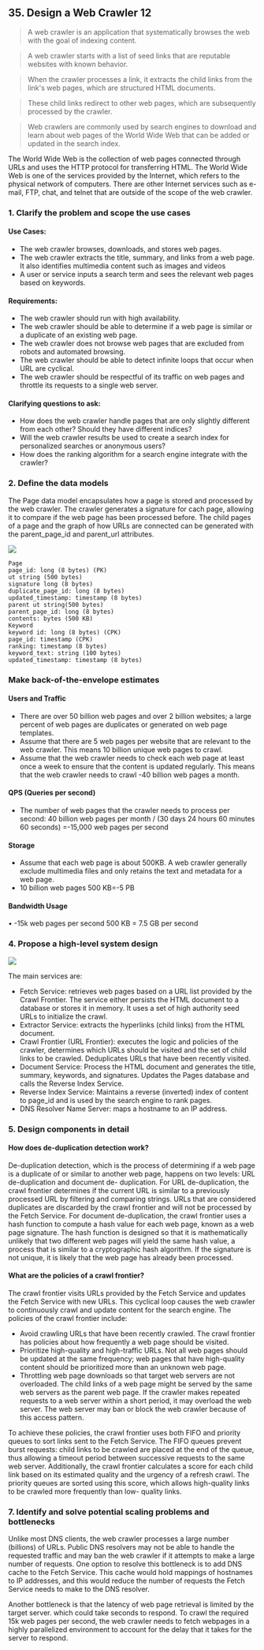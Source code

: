 ## 35. Design a Web Crawler 12
> A web crawler is an application that systematically browses the web with the goal of indexing
> content.

> A web crawler starts with a list of seed links that are reputable websites with known
> behavior.

> When the crawler processes a link, it extracts the child links from the link's
> web pages, which are structured HTML documents.

> These child links redirect to other web pages, which are subsequently processed by the crawler.

> Web crawlers are commonly used by search engines to download and learn about web pages
> of the World Wide Web that can be added or updated in the search index.

The World Wide Web is the collection of web pages connected through URLs and uses the HTTP protocol for
transferring HTML. The World Wide Web is one of the services provided by the Internet,
which refers to the physical network of computers. There are other Internet services such as
e-mail, FTP, chat, and telnet that are outside of the scope of the web crawler.

### 1. Clarify the problem and scope the use cases
#### Use Cases:

* The web crawler browses, downloads, and stores web pages.
* The web crawler extracts the title, summary, and links from a web page. It also
  identifies multimedia content such as images and videos
* A user or service inputs a search term and sees the relevant web pages based on
  keywords.

#### Requirements:

* The web crawler should run with high availability.
* The web crawler should be able to determine if a web page is similar or a duplicate of
  an existing web page.
* The web crawler does not browse web pages that are excluded from robots and
  automated browsing.
* The web crawler should be able to detect infinite loops that occur when URL are
  cyclical.
* The web crawler should be respectful of its traffic on web pages and throttle its
  requests to a single web server.

#### Clarifying questions to ask:

* How does the web crawler handle pages that are only slightly different from each
other? Should they have different indices?
* Will the web crawler results be used to create a search index for personalized searches
or anonymous users?
* How does the ranking algorithm for a search engine integrate with the crawler?

### 2. Define the data models

The Page data model encapsulates how a page is stored and processed by the web crawler.
The crawler generates a signature for cach page, allowing it to compare if the web page has
been processed before. The child pages of a page and the graph of how URLs are connected
can be generated with the parent_page_id and parent_url attributes.

![](imgs/0099.jpg)

```
Page
page_id: long (8 bytes) (PK)
ut string (500 bytes)
signature long (8 bytes)
duplicate_page_id: long (8 bytes)
updated_timestamp: timestamp (8 bytes)
parent ut string(500 bytes)
parent_page_id: long (8 bytes)
contents: bytes (500 KB)
Keyword
keyword id: long (8 bytes) (CPK)
page_id: timestamp (CPK)
ranking: timestamp (8 bytes)
keyword_text: string (100 bytes)
updated_timestamp: timestamp (8 bytes)
```

### Make back-of-the-envelope estimates

#### Users and Traffic
* There are over 50 billion web pages and over 2 billion websites; a large percent of web
  pages are duplicates or generated on web page templates.
* Assume that there are 5 web pages per website that are relevant to the web crawler.
  This means 10 billion unique web pages to crawl.
* Assume that the web crawler needs to check each web page at least once a week to
  ensure that the content is updated regularly. This means that the web crawler needs to
  crawl -40 billion web pages a month.

#### QPS (Queries per second)
* The number of web pages that the crawler needs to process per second:
40 billion web pages per month / (30 days 24 hours 60 minutes 60 seconds)
=-15,000 web pages per second

#### Storage
* Assume that each web page is about 500KB. A web crawler generally exclude
multimedia files and only retains the text and metadata for a web page.
* 10 billion web pages 500 KB=-5 PB

#### Bandwidth Usage
• -15k web pages per second 500 KB = 7.5 GB per second

### 4. Propose a high-level system design

![](imgs/0100.jpg)

The main services are:

* Fetch Service: retrieves web pages based on a URL list provided by the Crawl Frontier.
  The service either persists the HTML document to a database or stores it in memory.
  It uses a set of high authority seed URLs to initialize the crawl.
* Extractor Service: extracts the hyperlinks (child links) from the HTML document.
* Crawl Frontier (URL Frontier): executes the logic and policies of the crawler,
  determines which URLs should be visited and the set of child links to be crawled.
  Deduplicates URLs that have been recently visited.
* Document Service: Process the HTML document and generates the title, summary,
  keywords, and signatures. Updates the Pages database and calls the Reverse Index
  Service.
* Reverse Index Service: Maintains a reverse (inverted) index of content to page_id
  and is used by the search engine to rank pages.
* DNS Resolver Name Server: maps a hostname to an IP address.

### 5. Design components in detail
#### How does de-duplication detection work?

De-duplication detection, which is the process of determining if a web page is a duplicate of
or similar to another web page, happens on two levels: URL de-duplication and document de-
duplication. For URL de-duplication, the crawl frontier determines if the current URL is
similar to a previously processed URL by filtering and comparing strings. URLs that are
considered duplicates are discarded by the crawl frontier and will not be processed by the Fetch
Service. For document de-duplication, the crawl frontier uses a hash function to compute a
hash value for each web page, known as a web page signature. The hash function is designed
so that it is mathematically unlikely that two different web pages will yield the same hash value,
a process that is similar to a cryptographic hash algorithm. If the signature is not unique, it is
likely that the web page has already been processed.

#### What are the policies of a crawl frontier?

The crawl frontier visits URLs provided by the Fetch Service and updates the Fetch Service
with new URLs. This cyclical loop causes the web crawler to continuously crawl and update
content for the search engine. The policies of the crawl frontier include:

* Avoid crawling URLs that have been recently crawled. The crawl frontier has policies
  about how frequently a web page should be visited.
* Prioritize high-quality and high-traffic URLs. Not all web pages should be updated at
  the same frequency; web pages that have high-quality content should be prioritized
  more than an unknown web page.
* Throttling web page downloads so that target web servers are not overloaded. The
  child links of a web page might be served by the same web servers as the parent web
  page. If the crawler makes repeated requests to a web server within a short period, it
  may overload the web server. The web server may ban or block the web crawler because of this 
  access pattern.
  
To achieve these policies, the crawl frontier uses both FIFO and priority queues to sort links
sent to the Fetch Service. The FIFO queues prevent burst requests: child links to be crawled
are placed at the end of the queue, thus allowing a timeout period between successive requests
to the same web server. Additionally, the crawl frontier calculates a score for each child link
based on its estimated quality and the urgency of a refresh crawl. The priority queues are sorted
using this score, which allows high-quality links to be crawled more frequently than low-
quality links.

### 7. Identify and solve potential scaling problems and bottlenecks
Unlike most DNS clients, the web crawler processes a large number (billions) of URLs. Public
DNS resolvers may not be able to handle the requested traffic and may ban the web crawler if
it attempts to make a large number of requests. One option to resolve this bottleneck is to add
DNS cache to the Fetch Service. This cache would hold mappings of hostnames to IP
addresses, and this would reduce the number of requests the Fetch Service needs to make to
the DNS resolver.

Another bottleneck is that the latency of web page retrieval is limited by the target server.
which could take seconds to respond. To crawl the required 15k web pages per second, the
web crawler needs to fetch webpages in a highly parallelized environment to account for the
delay that it takes for the server to respond.

